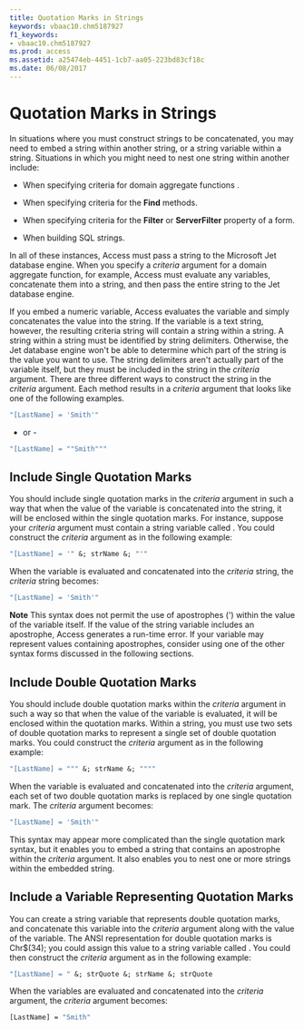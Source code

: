 ```yaml
---
title: Quotation Marks in Strings
keywords: vbaac10.chm5187927
f1_keywords:
- vbaac10.chm5187927
ms.prod: access
ms.assetid: a25474eb-4451-1cb7-aa05-223bd83cf18c
ms.date: 06/08/2017
---
```



# Quotation Marks in Strings

In situations where you must construct strings to be concatenated, you may need to embed a string within another string, or a string variable within a string. Situations in which you might need to nest one string within another include:


- When specifying criteria for domain aggregate functions .
    
- When specifying criteria for the  **Find** methods.
    
- When specifying criteria for the  **Filter** or **ServerFilter** property of a form.
    
- When building SQL strings.
    

In all of these instances, Access must pass a string to the Microsoft Jet database engine. When you specify a  _criteria_ argument for a domain aggregate function, for example, Access must evaluate any variables, concatenate them into a string, and then pass the entire string to the Jet database engine.

If you embed a numeric variable, Access evaluates the variable and simply concatenates the value into the string. If the variable is a text string, however, the resulting criteria string will contain a string within a string. A string within a string must be identified by string delimiters. Otherwise, the Jet database engine won't be able to determine which part of the string is the value you want to use.
The string delimiters aren't actually part of the variable itself, but they must be included in the string in the  _criteria_ argument. There are three different ways to construct the string in the _criteria_ argument. Each method results in a _criteria_ argument that looks like one of the following examples.



```vb
"[LastName] = 'Smith'"
```

- or -



```vb
"[LastName] = ""Smith"""
```


## Include Single Quotation Marks

You should include single quotation marks in the  _criteria_ argument in such a way that when the value of the variable is concatenated into the string, it will be enclosed within the single quotation marks. For instance, suppose your _criteria_ argument must contain a string variable called . You could construct the _criteria_ argument as in the following example:


```vb
"[LastName] = '" &; strName &; "'"
```

When the variable is evaluated and concatenated into the  _criteria_ string, the _criteria_ string becomes:




```vb
"[LastName] = 'Smith'"
```


 **Note**  This syntax does not permit the use of apostrophes (') within the value of the variable itself. If the value of the string variable includes an apostrophe, Access generates a run-time error. If your variable may represent values containing apostrophes, consider using one of the other syntax forms discussed in the following sections.


## Include Double Quotation Marks

You should include double quotation marks within the  _criteria_ argument in such a way so that when the value of the variable is evaluated, it will be enclosed within the quotation marks. Within a string, you must use two sets of double quotation marks to represent a single set of double quotation marks. You could construct the _criteria_ argument as in the following example:


```vb
"[LastName] = """ &; strName &; """"
```

When the variable is evaluated and concatenated into the  _criteria_ argument, each set of two double quotation marks is replaced by one single quotation mark. The _criteria_ argument becomes:




```vb
"[LastName] = 'Smith'"
```

This syntax may appear more complicated than the single quotation mark syntax, but it enables you to embed a string that contains an apostrophe within the  _criteria_ argument. It also enables you to nest one or more strings within the embedded string.


## Include a Variable Representing Quotation Marks

You can create a string variable that represents double quotation marks, and concatenate this variable into the  _criteria_ argument along with the value of the variable. The ANSI representation for double quotation marks is Chr$(34); you could assign this value to a string variable called . You could then construct the _criteria_ argument as in the following example:


```vb
"[LastName] = " &; strQuote &; strName &; strQuote
```

When the variables are evaluated and concatenated into the  _criteria_ argument, the _criteria_ argument becomes:




```vb
[LastName] = "Smith"
```


